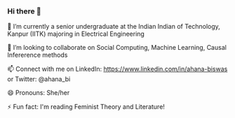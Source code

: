 ### Hi there 👋

<!--
**ahana17/ahana17** is a ✨ _special_ ✨ repository because its `README.md` (this file) appears on your GitHub profile.

Here are some ideas to get you started:

- 🔭 I’m currently working on ...
- 🌱 I’m currently learning ...
- 👯 I’m looking to collaborate on ...
- 🤔 I’m looking for help with ...
- 💬 Ask me about ...
- 📫 How to reach me: ...
- 😄 Pronouns: ...
- ⚡ Fun fact: ...
-->
🔭 I’m currently a senior undergraduate at the Indian Indian of Technology, Kanpur (IITK) majoring in Electrical Engineering

👯 I’m looking to collaborate on Social Computing, Machine Learning, Causal Infererence methods

📫 Connect with me on LinkedIn: https://www.linkedin.com/in/ahana-biswas or Twitter: @ahana_bi

😄 Pronouns: She/her

⚡ Fun fact: I'm reading Feminist Theory and Literature!
